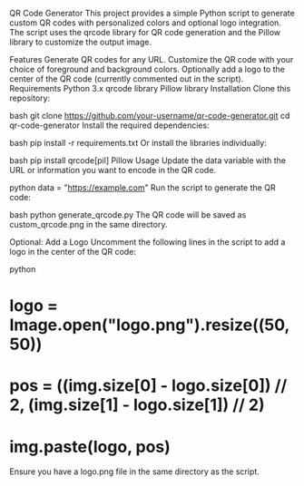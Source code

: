 QR Code Generator
This project provides a simple Python script to generate custom QR codes with personalized colors and optional logo integration. The script uses the qrcode library for QR code generation and the Pillow library to customize the output image.

Features
Generate QR codes for any URL.
Customize the QR code with your choice of foreground and background colors.
Optionally add a logo to the center of the QR code (currently commented out in the script).
Requirements
Python 3.x
qrcode library
Pillow library
Installation
Clone this repository:

bash
git clone https://github.com/your-username/qr-code-generator.git
cd qr-code-generator
Install the required dependencies:

bash
pip install -r requirements.txt
Or install the libraries individually:

bash
pip install qrcode[pil] Pillow
Usage
Update the data variable with the URL or information you want to encode in the QR code.

python
data = "https://example.com"
Run the script to generate the QR code:

bash
python generate_qrcode.py
The QR code will be saved as custom_qrcode.png in the same directory.

Optional: Add a Logo
Uncomment the following lines in the script to add a logo in the center of the QR code:

python
# logo = Image.open("logo.png").resize((50, 50))
# pos = ((img.size[0] - logo.size[0]) // 2, (img.size[1] - logo.size[1]) // 2)
# img.paste(logo, pos)
Ensure you have a logo.png file in the same directory as the script.